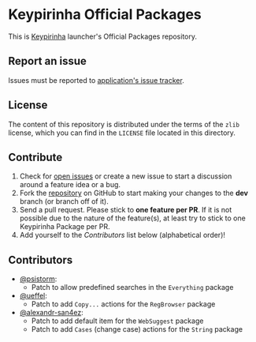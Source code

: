 # Keypirinha Official Packages

This is [Keypirinha](http://keypirinha.com) launcher's Official Packages
repository.

## Report an issue

Issues must be reported to [application's issue tracker][app_issues].

## License

The content of this repository is distributed under the terms of the `zlib`
license, which you can find in the `LICENSE` file located in this directory.

## Contribute

1. Check for [open issues][app_issues] or create a new issue to start a
   discussion around a feature idea or a bug.
2. Fork the [repository][packs_repo] on GitHub to start making your changes to
   the **dev** branch (or branch off of it).
3. Send a pull request.
   Please stick to **one feature per PR**. If it is not possible due to the
   nature of the feature(s), at least try to stick to one Keypirinha Package per
   PR.
4. Add yourself to the *Contributors* list below (alphabetical order)!

[app_issues]: https://github.com/Keypirinha/Keypirinha/issues
[packs_repo]: https://github.com/Keypirinha/Packages

## Contributors

* [@psistorm](https://github.com/psistorm):
  - Patch to allow predefined searches in the `Everything` package
* [@ueffel](https://github.com/ueffel):
  - Patch to add `Copy...` actions for the `RegBrowser` package
* [@alexandr-san4ez](https://github.com/alexandr-san4ez):
  - Patch to add default item for the `WebSuggest` package
  - Patch to add `Cases` (change case) actions for the `String` package
